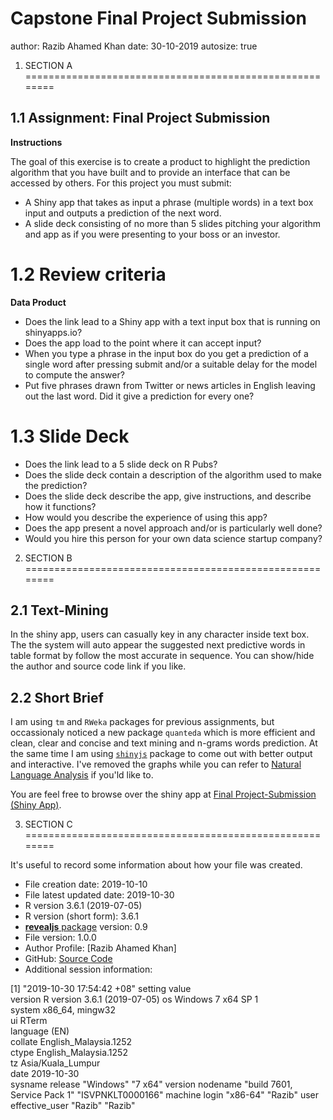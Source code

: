 Capstone Final Project Submission
========================================================
author: Razib Ahamed Khan
date: 30-10-2019
autosize: true

1. SECTION A
========================================================

## 1.1 Assignment: Final Project Submission

**Instructions**

  The goal of this exercise is to create a product to highlight the prediction algorithm that you have built and to provide an interface that can be accessed by others. For this project you must submit:

  - A Shiny app that takes as input a phrase (multiple words) in a text box input and outputs a prediction of the next word.
  - A slide deck consisting of no more than 5 slides pitching your algorithm and app as if you were presenting to your boss or an investor.


1.2 Review criteria
========================================================
**Data Product**

  - Does the link lead to a Shiny app with a text input box that is running on shinyapps.io?
  - Does the app load to the point where it can accept input?
  - When you type a phrase in the input box do you get a prediction of a single word after pressing submit and/or a suitable delay for the model to compute the answer?
  - Put five phrases drawn from Twitter or news articles in English leaving out the last word. Did it give a prediction for every one?


1.3 Slide Deck
========================================================
  - Does the link lead to a 5 slide deck on R Pubs?
  - Does the slide deck contain a description of the algorithm used to make the prediction?
  - Does the slide deck describe the app, give instructions, and describe how it functions?
  - How would you describe the experience of using this app?
  - Does the app present a novel approach and/or is particularly well done?
  - Would you hire this person for your own data science startup company?
  
2. SECTION B
========================================================
## 2.1 Text-Mining

  In the shiny app, users can casually key in any character inside text box. The the system will auto appear the suggested next predictive words in table format by follow the most accurate in sequence. You can show/hide the author and source code link if you like.

## 2.2 Short Brief

  I am using `tm` and `RWeka` packages for previous assignments, but occassionaly noticed a new package `quanteda` which is more efficient and clean, clear and concise and text mining and n-grams words prediction. At the same time I am using [`shinyjs`](https://github.com/daattali/shinyjs) package to come out with better output and interactive. I've removed the graphs while you can refer to [Natural Language Analysis](https://beta.rstudioconnect.com/englianhu/Natural-Language-Analysis/) if you'ld like to.

  You are feel free to browse over the shiny app at [Final Project-Submission (Shiny App)](https://ronjubd.shinyapps.io/Capstone/).


3. SECTION C  
========================================================

  It's useful to record some information about how your file was created.
  
  - File creation date: 2019-10-10
  - File latest updated date: 2019-10-30
  - R version 3.6.1 (2019-07-05)
  - R version (short form): 3.6.1
  - [**revealjs** package](https://github.com/rstudio/revealjs) version: 0.9
  - File version: 1.0.0
  - Author Profile: [Razib Ahamed Khan]
  - GitHub: [Source Code](https://github.com/KRazib/Capstone)
  - Additional session information:

[1] "2019-10-30 17:54:42 +08"
 setting  value                       
 version  R version 3.6.1 (2019-07-05)
 os       Windows 7 x64 SP 1          
 system   x86_64, mingw32             
 ui       RTerm                       
 language (EN)                        
 collate  English_Malaysia.1252       
 ctype    English_Malaysia.1252       
 tz       Asia/Kuala_Lumpur           
 date     2019-10-30                  
                     sysname                      release 
                   "Windows"                      "7 x64" 
                     version                     nodename 
"build 7601, Service Pack 1"            "ISVPNKLT0000166" 
                     machine                        login 
                    "x86-64"                      "Razib" 
                        user               effective_user 
                     "Razib"                      "Razib" 
